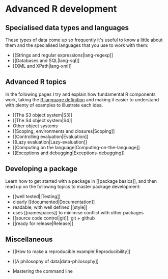 # Advanced R development

## Specialised data types and languages

These types of data come up so frequently it's useful to know a little about them and the specialised languages that you use to work with them:

  * [[Strings and regular expressions|lang-regexp]]
  * [[Databases and SQL|lang-sql]]
  * [[XML and XPath|lang-xml]]

## Advanced R topics

In the following pages I try and explain how fundamental R components work, taking the [R language definition][lang-def] and making it easier to understand with plenty of examples to illustrate each idea.

  * [[The S3 object system|S3]]
  * [[The S4 object system|S4]]
  * Other object systems
  * [[Scoping, environments and closures|Scoping]]
  * [[Controlling evaluation|Evaluation]]
  * [[Lazy evaluation|Lazy-evaluation]]
  * [[Computing on the language|Computing-on-the-language]]
  * [[Exceptions and debugging|Exceptions-debugging]]

## Developing a package

Learn how to get started with a package in [[package basics]], and then read up on the following topics to master package development:

  * [[well tested||Testing]]
  * clearly [[documented|Documentation]]
  * readable, with well defined [[style]]
  * uses [[namespaces]] to minimise conflict with other packages
  * [[source code control|git]]: git + github
  * [[ready for release|Release]]

## Miscellaneous

* [[How to make a reproducible example|Reproducibility]]
* [[A philosophy of data|data-philosophy]]
* Mastering the command line

  [lang-def]:http://cran.r-project.org/doc/manuals/R-lang.html
